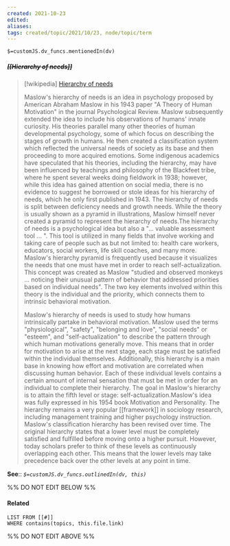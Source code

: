 ```yaml
---
created: 2021-10-23
edited: 
aliases:
tags: created/topic/2021/10/23, node/topic/term
---
```

`$=customJS.dv_funcs.mentionedIn(dv)`

##### <s class="topic-title">[[Hierarchy of needs]]</s>

> [!wikipedia] [Hierarchy of needs](https://en.wikipedia.org/wiki/Maslow's%20hierarchy%20of%20needs)
> 
> Maslow's hierarchy of needs is an idea in psychology proposed by American Abraham Maslow in his 1943 paper "A Theory of Human Motivation" in the journal Psychological Review. Maslow subsequently extended the idea to include his observations of humans' innate curiosity. His theories parallel many other theories of human developmental psychology, some of which focus on describing the stages of growth in humans. He then created a classification system which reflected the universal needs of society as its base and then proceeding to more acquired emotions. Some indigenous academics have speculated that his theories, including the hierarchy, may have been influenced by teachings and philosophy of the Blackfeet tribe, where he spent several weeks doing fieldwork in 1938; however, while this idea has gained attention on social media, there is no evidence to suggest he borrowed or stole ideas for his hierarchy of needs, which he only first published in 1943. The hierarchy of needs is split between deficiency needs and growth needs. While the theory is usually shown as a pyramid in illustrations, Maslow himself never created a pyramid to represent the hierarchy of needs.The hierarchy of needs is a psychological idea but also a "... valuable assessment tool ... ". This tool is utilized in many fields that involve working and taking care of people such as but not limited to: health care workers, educators, social workers, life skill coaches, and many more. Maslow's hierarchy pyramid is frequently used because it visualizes the needs that one must have met in order to reach self-actualization. This concept was created as Maslow "studied and observed monkeys ... noticing their unusual pattern of behavior that addressed priorities based on individual needs". The two key elements involved within this theory is the individual and the priority, which connects them to intrinsic behavioral motivation.
> 
> Maslow's hierarchy of needs is used to study how humans intrinsically partake in behavioral motivation. Maslow used the terms "physiological", "safety", "belonging and love", "social needs" or "esteem", and "self-actualization" to describe the pattern through which human motivations generally move. This means that in order for motivation to arise at the next stage, each stage must be satisfied within the individual themselves. Additionally, this hierarchy is a main base in knowing how effort and motivation are correlated when discussing human behavior. Each of these individual levels contains a certain amount of internal sensation that must be met in order for an individual to complete their hierarchy. The goal in Maslow's hierarchy is to attain the fifth level or stage: self-actualization.Maslow's idea was fully expressed in his 1954 book Motivation and Personality. The hierarchy remains a very popular [[framework]] in sociology research, including  management training and higher psychology instruction. Maslow's classification hierarchy has been revised over time. The original hierarchy states that a lower level must be completely satisfied and fulfilled before moving onto a higher pursuit. However, today scholars prefer to think of these levels as continuously overlapping each other. This means that the lower levels may take precedence back over the other levels at any point in time.
>


**See**::
*`$=customJS.dv_funcs.outlinedIn(dv, this)`*

%% DO NOT EDIT BELOW %%
#### Related 
```dataview
LIST FROM [[#]]
WHERE contains(topics, this.file.link)
```
%% DO NOT EDIT ABOVE %%
